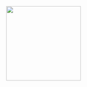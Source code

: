 <img src="https://github.com/aubin560/recruiting_agency_project/blob/main/Recruiting_Agency_Project%20(1).png" whidth = "256" height = "200px" />
